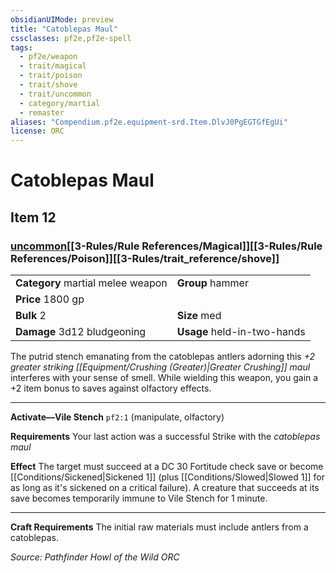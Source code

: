 ```yaml
---
obsidianUIMode: preview
title: "Catoblepas Maul"
cssclasses: pf2e,pf2e-spell
tags:
  - pf2e/weapon
  - trait/magical
  - trait/poison
  - trait/shove
  - trait/uncommon
  - category/martial
  - remaster
aliases: "Compendium.pf2e.equipment-srd.Item.DlvJ0PgEGTGfEgUi"
license: ORC
---
```

# Catoblepas Maul
## Item 12
### [uncommon](uncommon.md "Uncommon Rarity Trait")[[3-Rules/Rule References/Magical]][[3-Rules/Rule References/Poison]][[3-Rules/trait_reference/shove]]

|  |  |
| -- | -- |
| **Category** martial melee weapon | **Group** hammer |
| **Price** 1800 gp |  |
| **Bulk** 2 | **Size** med |
| **Damage** 3d12 bludgeoning  | **Usage** held-in-two-hands |



The putrid stench emanating from the catoblepas antlers adorning this _+2 greater striking [[Equipment/Crushing (Greater)|Greater Crushing]] maul_ interferes with your sense of smell. While wielding this weapon, you gain a +2 item bonus to saves against olfactory effects.

* * *

**Activate—Vile Stench** `pf2:1` (manipulate, olfactory)

**Requirements** Your last action was a successful Strike with the _catoblepas maul_

**Effect** The target must succeed at a DC 30 Fortitude check save or become [[Conditions/Sickened|Sickened 1]] (plus [[Conditions/Slowed|Slowed 1]] for as long as it's sickened on a critical failure). A creature that succeeds at its save becomes temporarily immune to Vile Stench for 1 minute.

* * *

**Craft Requirements** The initial raw materials must include antlers from a catoblepas.

*Source: Pathfinder Howl of the Wild*
*ORC*
